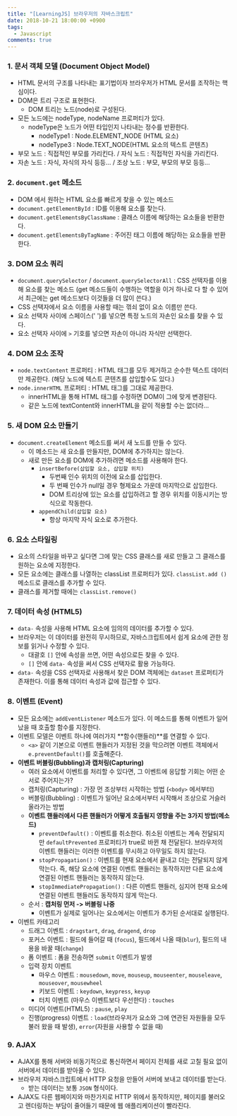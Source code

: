 ```yaml
---
title: "[LearningJS] 브라우저의 자바스크립트"
date: 2018-10-21 18:00:00 +0900
tags:
  - Javascript
comments: true
---
```


### 1. **문서 객체 모델 (Document Object Model)**

- HTML 문서의 구조를 나타내는 표기법이자 브라우저가 HTML 문서를 조작하는 핵심이다.
- DOM은 트리 구조로 표현한다. 
  - DOM 트리는 노드(node)로 구성된다.
- 모든 노드에는 nodeType, nodeName 프로퍼티가 있다.
  - nodeType은 노드가 어떤 타입인지 나타내는 정수를 반환한다.
    - nodeType1 : Node.ELEMENT_NODE (HTML 요소)
    - nodeType3 : Node.TEXT_NODE(HTML 요소의 텍스트 콘텐츠)
- 부모 노드 : 직접적인 부모를 가리킨다. / 자식 노드 : 직접적인 자식을 가리킨다.
- 자손 노드 : 자식, 자식의 자식 등등... / 조상 노드 : 부모, 부모의 부모 등등...

### 2. **`document.get` 메소드**

- DOM 에서 원하는 HTML 요소를 빠르게 찾을 수 있는 메소드
- `document.getElementById` : ID를 이용해 요소를 찾는다.
- `document.getElementsByClassName` : 클래스 이름에 해당하는 요소들을 반환한다.
- `document.getElementsByTagName` : 주어진 태그 이름에 해당하는 요소들을 반환한다.

### 3. **DOM 요소 쿼리**

- `document.querySelector` / `document.querySelectorAll` : CSS 선택자를 이용해 요소를 찾는 메소드 (get 메소드들이 수행하는 역할을 이거 하나로 다 할 수 있어서 최근에는 get 메소드보다 이것들을 더 많이 쓴다.) 
- CSS 선택자에서 요소 이름을 사용할 때는 꺾쇠 없이 요소 이름만 쓴다.
- 요소 선택자 사이에 스페이스(' ')를 넣으면 특정 노드의 자손인 요소를 찾을 수 있다.
- 요소 선택자 사이에 `>`  기호를 넣으면 자손이 아니라 자식만 선택한다.

### 4. **DOM 요소 조작**

- `node.textContent` 프로퍼티 : HTML 태그를 모두 제거하고 순수한 텍스트 데이터만 제공한다. (해당 노드에 텍스트 콘텐츠를 삽입할수도 있다.)
- `node.innerHTML` 프로퍼티 : HTML 태그를 그대로 제공한다.
  - innerHTML을 통해 HTML 태그를 수정하면 DOM이 그에 맞게 변경된다.
  - 같은 노드에 textContent와 innerHTML을 같이 적용할 수는 없더라...

### 5. **새 DOM 요소 만들기**

- `document.createElement` 메소드를 써서 새 노드를 만들 수 있다.
  - 이 메소드는 새 요소를 만들지만, DOM에 추가하지는 않는다.
  - 새로 만든 요소를 DOM에 추가하려면 메소드를 사용해야 한다.
    - `insertBefore(삽입할 요소, 삽입할 위치)` 
      - 두번째 인수 위치의 이전에 요소를 삽입한다. 
      - 두 번째 인수가 null일 경우 형제요소 가운데 마지막으로 삽입한다. 
      - DOM 트리상에 있는 요소를 삽입하려고 할 경우 위치를 이동시키는 방식으로 작동한다.
    - `appendChild(삽입할 요소)` 
      - 항상 마지막 자식 요소로 추가한다.

### 6. **요소 스타일링**

- 요소의 스타일을 바꾸고 싶다면 그에 맞는 CSS 클래스를 새로 만들고 그 클래스를 원하는 요소에 지정한다.
- 모든 요소에는 클래스를 나열하는 classList 프로퍼티가 있다. `classList.add ()` 메소드로 클래스를 추가할 수 있다.
- 클래스를 제거할 때에는 `classList.remove()`

### 7. 데이터 속성 (HTML5)

- `data-` 속성을 사용해 HTML 요소에 임의의 데이터를 추가할 수 있다.
- 브라우저는 이 데이터를 완전히 무시하므로, 자바스크립트에서 쉽게 요소에 관한 정보를 읽거나 수정할 수 있다.
  - 대괄호 `[]` 안에 속성을 쓰면, 어떤 속성으로든 찾을 수 있다.
  - `[]` 안에 `data-` 속성을 써서 CSS 선택자로 활용 가능하다.
- `data-` 속성을 CSS 선택자로 사용해서 찾은 DOM 객체에는 `dataset` 프로퍼티가 존재한다. 이를 통해 데이터 속성과 값에 접근할 수 있다.

### 8. 이벤트 (Event)

- 모든 요소에는 `addEventListener` 메소드가 있다. 이 메소드를 통해 이벤트가 일어났을 때 호출할 함수를 지정한다.
- 이벤트 모델은 이벤트 하나에 여러가지 **함수(핸들러)**를 연결할 수 있다.
  - `<a>` 같이 기본으로 이벤트 핸들러가 지정된 것을 막으려면 이벤트 객체에서 `e.preventDefault()`를 호출해준다.
- **이벤트 버블링(Bubbling)과 캡처링(Capturing)**
  - 여러 요소에서 이벤트를 처리할 수 있다면, 그 이벤트에 응답할 기회는 어떤 순서로 주어지는가?
  - 캡처링(Capturing) : 가장 먼 조상부터 시작하는 방법 (`<body>` 에서부터)
  - 버블링(Bubbling) : 이벤트가 일어난 요소에서부터 시작해서 조상으로 거슬러 올라가는 방법
  - **이벤트 핸들러에서 다른 핸들러가 어떻게 호출될지 영향을 주는 3가지 방법(메소드)**
    - `preventDefault()` : 이벤트를 취소한다. 취소된 이벤트는 계속 전달되지만 `defaultPrevented` 프로퍼티가 true로 바뀐 채 전달된다. 브라우저의 이벤트 핸들러는 이러한 이벤트를 무시하고 아무일도 하지 않는다.
    - `stopPropagation()`  : 이벤트를 현재 요소에서 끝내고 더는 전달되지 않게 막는다. 즉, 해당 요소에 연결된 이벤트 핸들러는 동작하지만 다른 요소에 연결된 이벤트 핸들러는 동작하지 않는다.
    - `stopImmediatePropagation()` : 다른 이벤트 핸들러, 심지어 현재 요소에 연결된 이벤트 핸들러도 동작하지 않게 막는다.
  - 순서 : **캡처링 먼저 -> 버블링 나중**
    - 이벤트가 실제로 일어나는 요소에서는 이벤트가 추가된 순서대로 실행된다.
- 이벤트 카테고리
  - 드래그 이벤트 : `dragstart`, `drag`, `dragend`, `drop`
  - 포커스 이벤트 : 필드에 들어갈 때 (`focus`), 필드에서 나올 때(`blur`), 필드의 내용을 바꿀 때(`change`)
  - 폼 이벤트 : 폼을 전송하면 `submit` 이벤트가 발생
  - 입력 장치 이벤트
    - 마우스 이벤트 : `mousedown`, `move`, `mouseup`, `mouseenter`, `mouseleave`, `mouseover`, `mousewheel`
    - 키보드 이벤트 : `keydown`, `keypress`, `keyup`
    - 터치 이벤트 (마우스 이벤트보다 우선한다) : `touches`
  - 미디어 이벤트(HTML5) : `pause`, `play`
  - 진행(progress) 이벤트 : `load`(브라우저가 요소와 그에 연관된 자원들을 모두 불러 왔을 때 발생), `error`(자원을 사용할 수 없을 때)

### 9. AJAX

- AJAX를 통해 서버와 비동기적으로 통신하면서 페이지 전체를 새로 고칠 필요 없이 서버에서 데이터를 받아올 수 있다.
- 브라우저 자바스크립트에서 HTTP 요청을 만들어 서버에 보내고 데이터를 받는다.
  - 받는 데이터는 보통 `JSON` 형식이다.
- AJAX도 다른 웹페이지와 마찬가지로 HTTP 위에서 동작하지만, 페이지를 불러오고 렌더링하는 부담이 줄어들기 때문에 웹 애플리케이션이 빨라진다.
